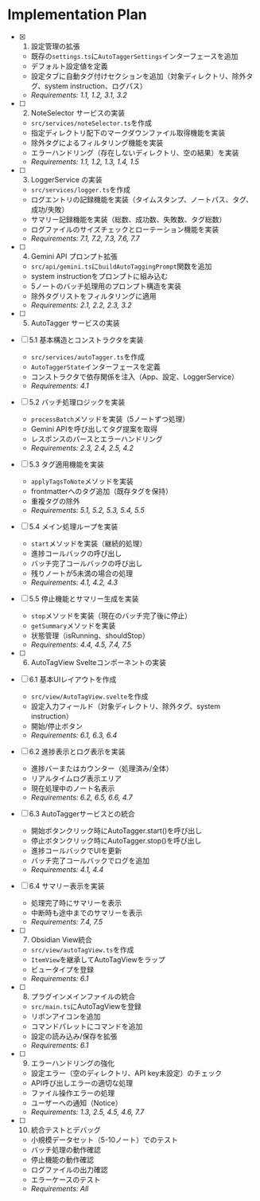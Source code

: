# Implementation Plan

- [x] 1. 設定管理の拡張
  - 既存の`settings.ts`に`AutoTaggerSettings`インターフェースを追加
  - デフォルト設定値を定義
  - 設定タブに自動タグ付けセクションを追加（対象ディレクトリ、除外タグ、system instruction、ログパス）
  - _Requirements: 1.1, 1.2, 3.1, 3.2_

- [ ] 2. NoteSelector サービスの実装
  - `src/services/noteSelector.ts`を作成
  - 指定ディレクトリ配下のマークダウンファイル取得機能を実装
  - 除外タグによるフィルタリング機能を実装
  - エラーハンドリング（存在しないディレクトリ、空の結果）を実装
  - _Requirements: 1.1, 1.2, 1.3, 1.4, 1.5_

- [ ] 3. LoggerService の実装
  - `src/services/logger.ts`を作成
  - ログエントリの記録機能を実装（タイムスタンプ、ノートパス、タグ、成功/失敗）
  - サマリー記録機能を実装（総数、成功数、失敗数、タグ総数）
  - ログファイルのサイズチェックとローテーション機能を実装
  - _Requirements: 7.1, 7.2, 7.3, 7.6, 7.7_

- [ ] 4. Gemini API プロンプト拡張
  - `src/api/gemini.ts`に`buildAutoTaggingPrompt`関数を追加
  - system instructionをプロンプトに組み込む
  - 5ノートのバッチ処理用のプロンプト構造を実装
  - 除外タグリストをフィルタリングに適用
  - _Requirements: 2.1, 2.2, 2.3, 3.2_

- [ ] 5. AutoTagger サービスの実装
- [ ] 5.1 基本構造とコンストラクタを実装
  - `src/services/autoTagger.ts`を作成
  - `AutoTaggerState`インターフェースを定義
  - コンストラクタで依存関係を注入（App、設定、LoggerService）
  - _Requirements: 4.1_

- [ ] 5.2 バッチ処理ロジックを実装
  - `processBatch`メソッドを実装（5ノートずつ処理）
  - Gemini APIを呼び出してタグ提案を取得
  - レスポンスのパースとエラーハンドリング
  - _Requirements: 2.3, 2.4, 2.5, 4.2_

- [ ] 5.3 タグ適用機能を実装
  - `applyTagsToNote`メソッドを実装
  - frontmatterへのタグ追加（既存タグを保持）
  - 重複タグの除外
  - _Requirements: 5.1, 5.2, 5.3, 5.4, 5.5_

- [ ] 5.4 メイン処理ループを実装
  - `start`メソッドを実装（継続的処理）
  - 進捗コールバックの呼び出し
  - バッチ完了コールバックの呼び出し
  - 残りノートが5未満の場合の処理
  - _Requirements: 4.1, 4.2, 4.3_

- [ ] 5.5 停止機能とサマリー生成を実装
  - `stop`メソッドを実装（現在のバッチ完了後に停止）
  - `getSummary`メソッドを実装
  - 状態管理（isRunning、shouldStop）
  - _Requirements: 4.4, 4.5, 7.4, 7.5_

- [ ] 6. AutoTagView Svelteコンポーネントの実装
- [ ] 6.1 基本UIレイアウトを作成
  - `src/view/AutoTagView.svelte`を作成
  - 設定入力フィールド（対象ディレクトリ、除外タグ、system instruction）
  - 開始/停止ボタン
  - _Requirements: 6.1, 6.3, 6.4_

- [ ] 6.2 進捗表示とログ表示を実装
  - 進捗バーまたはカウンター（処理済み/全体）
  - リアルタイムログ表示エリア
  - 現在処理中のノート名表示
  - _Requirements: 6.2, 6.5, 6.6, 4.7_

- [ ] 6.3 AutoTaggerサービスとの統合
  - 開始ボタンクリック時にAutoTagger.start()を呼び出し
  - 停止ボタンクリック時にAutoTagger.stop()を呼び出し
  - 進捗コールバックでUIを更新
  - バッチ完了コールバックでログを追加
  - _Requirements: 4.1, 4.4_

- [ ] 6.4 サマリー表示を実装
  - 処理完了時にサマリーを表示
  - 中断時も途中までのサマリーを表示
  - _Requirements: 7.4, 7.5_

- [ ] 7. Obsidian View統合
  - `src/view/autoTagView.ts`を作成
  - `ItemView`を継承してAutoTagViewをラップ
  - ビュータイプを登録
  - _Requirements: 6.1_

- [ ] 8. プラグインメインファイルの統合
  - `src/main.ts`にAutoTagViewを登録
  - リボンアイコンを追加
  - コマンドパレットにコマンドを追加
  - 設定の読み込み/保存を拡張
  - _Requirements: 6.1_

- [ ] 9. エラーハンドリングの強化
  - 設定エラー（空のディレクトリ、API key未設定）のチェック
  - API呼び出しエラーの適切な処理
  - ファイル操作エラーの処理
  - ユーザーへの通知（Notice）
  - _Requirements: 1.3, 2.5, 4.5, 4.6, 7.7_

- [ ] 10. 統合テストとデバッグ
  - 小規模データセット（5-10ノート）でのテスト
  - バッチ処理の動作確認
  - 停止機能の動作確認
  - ログファイルの出力確認
  - エラーケースのテスト
  - _Requirements: All_
